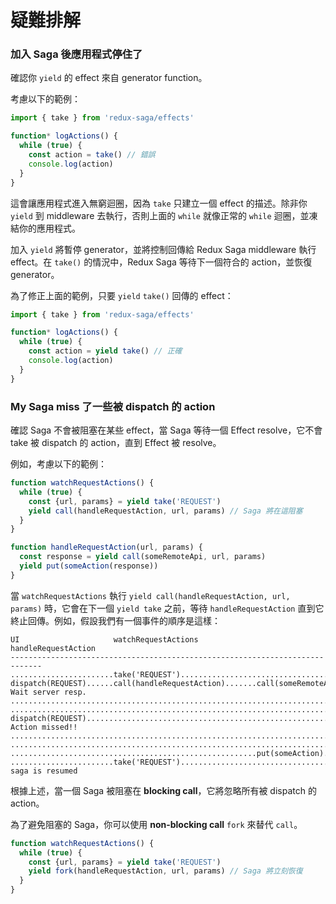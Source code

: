 # 疑難排解

### 加入 Saga 後應用程式停住了

確認你 `yield` 的 effect 來自 generator function。

考慮以下的範例：

```js
import { take } from 'redux-saga/effects'

function* logActions() {
  while (true) {
    const action = take() // 錯誤
    console.log(action)
  }
}
```

這會讓應用程式進入無窮迴圈，因為 `take` 只建立一個 effect 的描述。除非你 `yield` 到 middleware 去執行，否則上面的 `while` 就像正常的 `while` 迴圈，並凍結你的應用程式。

加入 `yield` 將暫停 generator，並將控制回傳給 Redux Saga middleware 執行 effect。在 `take()` 的情況中，Redux Saga 等待下一個符合的 action，並恢復 generator。

為了修正上面的範例，只要 `yield` `take()` 回傳的 effect：

```js
import { take } from 'redux-saga/effects'

function* logActions() {
  while (true) {
    const action = yield take() // 正確
    console.log(action)
  }
}
```

### My Saga miss 了一些被 dispatch 的 action

確認 Saga 不會被阻塞在某些 effect，當 Saga 等待一個 Effect resolve，它不會 take 被 dispatch 的 action，直到 Effect 被 resolve。

例如，考慮以下的範例：

```javascript
function watchRequestActions() {
  while (true) {
    const {url, params} = yield take('REQUEST')
    yield call(handleRequestAction, url, params) // Saga 將在這阻塞
  }
}

function handleRequestAction(url, params) {
  const response = yield call(someRemoteApi, url, params)
  yield put(someAction(response))
}
```

當 `watchRequestActions` 執行 `yield call(handleRequestAction, url, params)` 時，它會在下一個 `yield take` 之前，等待 `handleRequestAction` 直到它終止回傳。例如，假設我們有一個事件的順序是這樣：

```
UI                     watchRequestActions             handleRequestAction
-----------------------------------------------------------------------------
.......................take('REQUEST').......................................
dispatch(REQUEST)......call(handleRequestAction).......call(someRemoteApi)... Wait server resp.
.............................................................................
.............................................................................
dispatch(REQUEST)............................................................ Action missed!!
.............................................................................
.............................................................................
.......................................................put(someAction).......
.......................take('REQUEST')....................................... saga is resumed
```

根據上述，當一個 Saga 被阻塞在 **blocking call**，它將忽略所有被 dispatch 的 action。

為了避免阻塞的 Saga，你可以使用 **non-blocking call** `fork` 來替代 `call`。

```javascript
function watchRequestActions() {
  while (true) {
    const {url, params} = yield take('REQUEST')
    yield fork(handleRequestAction, url, params) // Saga 將立刻恢復
  }
}
```
